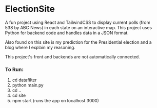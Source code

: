 # ElectionSite

A fun project using React and TailwindCSS to display current polls (from 538 by ABC News) in each state on an interactive map. This project uses Python for backend code and handles data in a JSON format.

Also found on this site is my prediction for the Presidential election and a blog where I explain my reasoning.

This project's front and backends are not automatically connected. 

### To Run:
   1. cd datafilter
   2. python main.py
   3. cd ..
   4. cd site
   5. npm start (runs the app on localhost 3000)
